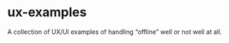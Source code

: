 ux-examples
===========

A collection of UX/UI examples of handling “offline” well or not well at all.
